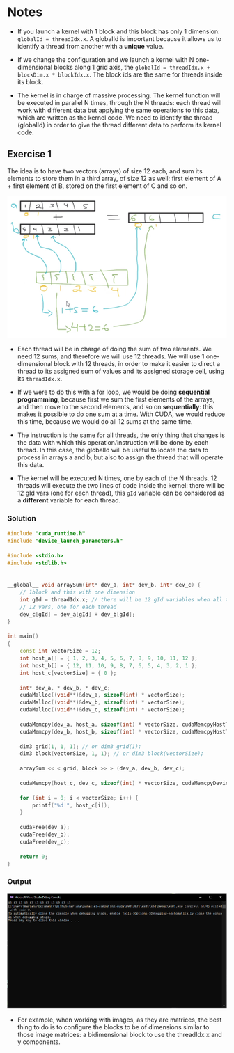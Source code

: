 # Notes

- If you launch a kernel with 1 block and this block has only 1 dimension: `globalId = threadIdx.x`. A globalId is important because it allows us to identify a thread from another with a **unique** value. 

- If we change the configuration and we launch a kernel with N one-dimensional blocks along 1 grid axis, the `globalId = threadIdx.x + blockDim.x * blockIdx.x`. The block ids are the same for threads inside its block.

- The kernel is in charge of massive processing. The kernel function will be executed in parallel N times, through the N threads: each thread will work with different data but applying the same operations to this data, which are written as the kernel code. We need to identify the thread (globalId) in order to give the thread different data to perform its kernel code.

## Exercise 1

The idea is to have two vectors (arrays) of size 12 each, and sum its elements to store them in a third array, of size 12 as well: first element of A + first element of B, stored on the first element of C and so on.

![image](https://github.com/the-other-mariana/parallel-computing-cuda/blob/master/09012021/res/ex01-diagram.png?raw=true)

- Each thread will be in charge of doing the sum of two elements. We need 12 sums, and therefore we will use 12 threads. We will use 1 one-dimensional block with 12 threads, in order to make it easier to direct a thread to its assigned sum of values and its assigned storage cell, using its `threadIdx.x`.

- If we were to do this with a for loop, we would be doing **sequential programming**, because first we sum the first elements of the arrays, and then move to the second elements, and so on **sequentially**: this makes it possible to do one sum at a time. With CUDA, we would reduce this time, because we would do all 12 sums at the same time.

- The instruction is the same for all threads, the only thing that changes is the data with which this operation/instruction will be done by each thread. In this case, the globalId will be useful to locate the data to process in arrays a and b, but also to assign the thread that will operate this data.

- The kernel will be executed N times, one by each of the N threads. 12 threads will execute the two lines of code inside the kernel: there will be 12 gId vars (one for each thread), this `gId` variable can be considered as a **different** variable for each thread.

### Solution

```c++
#include "cuda_runtime.h"
#include "device_launch_parameters.h"

#include <stdio.h>
#include <stdlib.h>


__global__ void arraySum(int* dev_a, int* dev_b, int* dev_c) {
    // 1block and this with one dimension
    int gId = threadIdx.x; // there will be 12 gId variables when all threads are executing the kernel
    // 12 vars, one for each thread
    dev_c[gId] = dev_a[gId] + dev_b[gId];
}

int main()
{
    const int vectorSize = 12;
    int host_a[] = { 1, 2, 3, 4, 5, 6, 7, 8, 9, 10, 11, 12 };
    int host_b[] = { 12, 11, 10, 9, 8, 7, 6, 5, 4, 3, 2, 1 };
    int host_c[vectorSize] = { 0 };

    int* dev_a, * dev_b, * dev_c;
    cudaMalloc((void**)&dev_a, sizeof(int) * vectorSize);
    cudaMalloc((void**)&dev_b, sizeof(int) * vectorSize);
    cudaMalloc((void**)&dev_c, sizeof(int) * vectorSize);

    cudaMemcpy(dev_a, host_a, sizeof(int) * vectorSize, cudaMemcpyHostToDevice);
    cudaMemcpy(dev_b, host_b, sizeof(int) * vectorSize, cudaMemcpyHostToDevice);

    dim3 grid(1, 1, 1); // or dim3 grid(1);
    dim3 block(vectorSize, 1, 1); // or dim3 block(vectorSize);

    arraySum << < grid, block >> > (dev_a, dev_b, dev_c);

    cudaMemcpy(host_c, dev_c, sizeof(int) * vectorSize, cudaMemcpyDeviceToHost);

    for (int i = 0; i < vectorSize; i++) {
        printf("%d ", host_c[i]);
    }

    cudaFree(dev_a);
    cudaFree(dev_b);
    cudaFree(dev_c);

    return 0;
}
```
### Output

![image](https://github.com/the-other-mariana/parallel-computing-cuda/blob/master/09012021/res/out-ex01.png?raw=true)

- For example, when working with images, as they are matrices, the best thing to do is to configure the blocks to be of dimensions similar to those image matrices: a bidimensional block to use the threadIdx x and y components.
